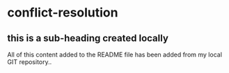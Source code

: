 # conflict-resolution

## this is a sub-heading created locally

All of this content added to the README file has been added from my local GIT repository..